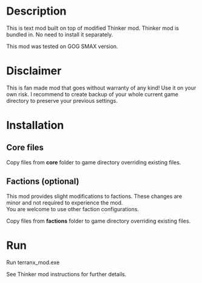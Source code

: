 # Description

This is text mod built on top of modified Thinker mod. Thinker mod is bundled in. No need to install it separately.

This mod was tested on GOG SMAX version.

# Disclaimer

This is fan made mod that goes without warranty of any kind! Use it on your own risk. I recommend to create backup of your whole current game directory to preserve your previous settings.

# Installation

## Core files

Copy files from **core** folder to game directory overriding existing files.

## Factions (optional)

This mod provides slight modifications to factions. These changes are minor and not required to experience the mod.  
You are welcome to use other faction configurations.

Copy files from **factions** folder to game directory overriding existing files.

# Run

Run terranx_mod.exe

See Thinker mod instructions for further details.

